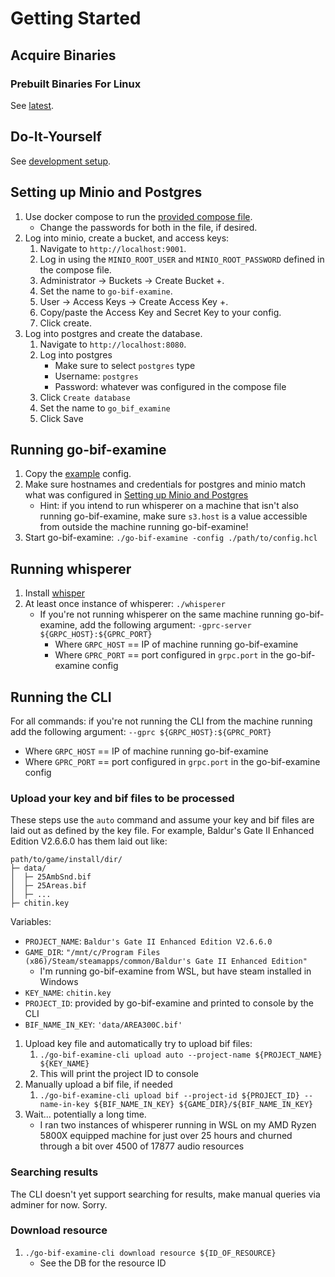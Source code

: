 # Getting Started
## Acquire Binaries
### Prebuilt Binaries For Linux
See [latest](https://github.com/kaiiorg/go-bif-examine/releases/latest).
## Do-It-Yourself
See [development setup](/docs/dev.md).

## Setting up Minio and Postgres
1. Use docker compose to run the [provided compose file](/_docker/docker-compose.yml).
   - Change the passwords for both in the file, if desired.
2. Log into minio, create a bucket, and access keys:
   1. Navigate to `http://localhost:9001`.
   2. Log in using the `MINIO_ROOT_USER` and `MINIO_ROOT_PASSWORD` defined in the compose file.
   3. Administrator -> Buckets -> Create Bucket +.
   4. Set the name to `go-bif-examine`.
   5. User -> Access Keys -> Create Access Key +.
   6. Copy/paste the Access Key and Secret Key to your config.
   7. Click create.
3. Log into postgres and create the database.
   1. Navigate to `http://localhost:8080`.
   2. Log into postgres
      - Make sure to select `postgres` type
      - Username: `postgres`
      - Password: whatever was configured in the compose file
   3. Click `Create database`
   4. Set the name to `go_bif_examine`
   5. Click Save

## Running go-bif-examine
1. Copy the [example](/configs/example.hcl) config.
2. Make sure hostnames and credentials for postgres and minio match what was configured in [Setting up Minio and Postgres](#setting-up-minio-and-postgres)
    - Hint: if you intend to run whisperer on a machine that isn't also running go-bif-examine, make sure `s3.host` is a value accessible from outside the machine running go-bif-examine!
3. Start go-bif-examine: `./go-bif-examine -config ./path/to/config.hcl`

## Running whisperer
1. Install [whisper](https://github.com/openai/whisper#setup)
2. At least once instance of whisperer: `./whisperer`
   - If you're not running whisperer on the same machine running go-bif-examine, add the following argument: `-gprc-server ${GRPC_HOST}:${GPRC_PORT}`
       - Where `GRPC_HOST` == IP of machine running go-bif-examine
       - Where `GPRC_PORT` == port configured in `grpc.port` in the go-bif-examine config

## Running the CLI
For all commands: if you're not running the CLI from the machine running add the following argument: `--gprc ${GRPC_HOST}:${GPRC_PORT}`
- Where `GRPC_HOST` == IP of machine running go-bif-examine
- Where `GPRC_PORT` == port configured in `grpc.port` in the go-bif-examine config


### Upload your key and bif files to be processed
These steps use the `auto` command and assume your key and bif files are laid out as defined by the key file. For example, Baldur's Gate II Enhanced Edition V2.6.6.0 has them laid out like:
```
path/to/game/install/dir/
├─ data/
│  ├─ 25AmbSnd.bif
│  ├─ 25Areas.bif
│  ├─ ...
├─ chitin.key
```

Variables:
- `PROJECT_NAME`: `Baldur's Gate II Enhanced Edition V2.6.6.0`
- `GAME_DIR`: `"/mnt/c/Program Files (x86)/Steam/steamapps/common/Baldur's Gate II Enhanced Edition"`
    - I'm running go-bif-examine from WSL, but have steam installed in Windows
- `KEY_NAME`: `chitin.key`
- `PROJECT_ID`: provided by go-bif-examine and printed to console by the CLI
- `BIF_NAME_IN_KEY`: `'data/AREA300C.bif'`

1. Upload key file and automatically try to upload bif files:
    1.  `./go-bif-examine-cli upload auto --project-name ${PROJECT_NAME} ${KEY_NAME}`
    2. This will print the project ID to console
2. Manually upload a bif file, if needed
    1. `./go-bif-examine-cli upload bif --project-id ${PROJECT_ID} --name-in-key ${BIF_NAME_IN_KEY} ${GAME_DIR}/${BIF_NAME_IN_KEY}`
3. Wait... potentially a long time.
    - I ran two instances of whisperer running in WSL on my AMD Ryzen 5800X equipped machine for just over 25 hours and churned through a bit over 4500 of 17877 audio resources

### Searching results
The CLI doesn't yet support searching for results, make manual queries via adminer for now. Sorry.

### Download resource
1. `./go-bif-examine-cli download resource ${ID_OF_RESOURCE}`
   - See the DB for the resource ID 
